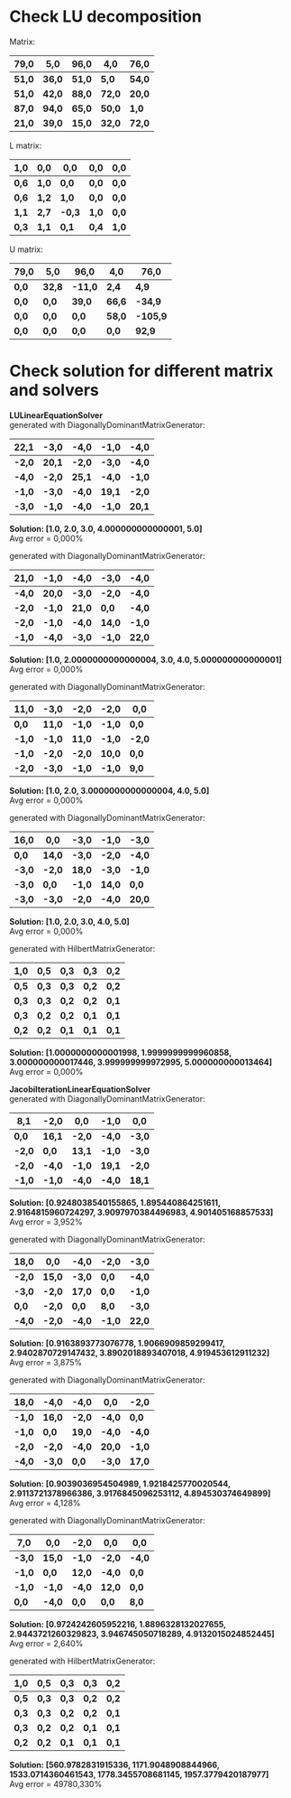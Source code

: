 # Check LU decomposition
Matrix:

| 79,0 | 5,0 | 96,0 | 4,0 | 76,0 | 
| ---|---|---|---|---|
| **51,0** | **36,0** | **51,0** | **5,0** | **54,0** | 
| **51,0** | **42,0** | **88,0** | **72,0** | **20,0** | 
| **87,0** | **94,0** | **65,0** | **50,0** | **1,0** | 
| **21,0** | **39,0** | **15,0** | **32,0** | **72,0** | 

L matrix:

| 1,0 | 0,0 | 0,0 | 0,0 | 0,0 | 
| ---|---|---|---|---|
| **0,6** | **1,0** | **0,0** | **0,0** | **0,0** | 
| **0,6** | **1,2** | **1,0** | **0,0** | **0,0** | 
| **1,1** | **2,7** | **-0,3** | **1,0** | **0,0** | 
| **0,3** | **1,1** | **0,1** | **0,4** | **1,0** | 

U matrix:

| 79,0 | 5,0 | 96,0 | 4,0 | 76,0 | 
| ---|---|---|---|---|
| **0,0** | **32,8** | **-11,0** | **2,4** | **4,9** | 
| **0,0** | **0,0** | **39,0** | **66,6** | **-34,9** | 
| **0,0** | **0,0** | **0,0** | **58,0** | **-105,9** | 
| **0,0** | **0,0** | **0,0** | **0,0** | **92,9** | 

# Check solution for different matrix and solvers
**LULinearEquationSolver**  
generated with DiagonallyDominantMatrixGenerator:

| 22,1 | -3,0 | -4,0 | -1,0 | -4,0 | 
| ---|---|---|---|---|
| **-2,0** | **20,1** | **-2,0** | **-3,0** | **-4,0** | 
| **-4,0** | **-2,0** | **25,1** | **-4,0** | **-1,0** | 
| **-1,0** | **-3,0** | **-4,0** | **19,1** | **-2,0** | 
| **-3,0** | **-1,0** | **-4,0** | **-1,0** | **20,1** | 

**Solution: [1.0, 2.0, 3.0, 4.000000000000001, 5.0]**  
Avg error = 0,000%

generated with DiagonallyDominantMatrixGenerator:

| 21,0 | -1,0 | -4,0 | -3,0 | -4,0 | 
| ---|---|---|---|---|
| **-4,0** | **20,0** | **-3,0** | **-2,0** | **-4,0** | 
| **-2,0** | **-1,0** | **21,0** | **0,0** | **-4,0** | 
| **-2,0** | **-1,0** | **-4,0** | **14,0** | **-1,0** | 
| **-1,0** | **-4,0** | **-3,0** | **-1,0** | **22,0** | 

**Solution: [1.0, 2.0000000000000004, 3.0, 4.0, 5.000000000000001]**  
Avg error = 0,000%

generated with DiagonallyDominantMatrixGenerator:

| 11,0 | -3,0 | -2,0 | -2,0 | 0,0 | 
| ---|---|---|---|---|
| **0,0** | **11,0** | **-1,0** | **-1,0** | **0,0** | 
| **-1,0** | **-1,0** | **11,0** | **-1,0** | **-2,0** | 
| **-1,0** | **-2,0** | **-2,0** | **10,0** | **0,0** | 
| **-2,0** | **-3,0** | **-1,0** | **-1,0** | **9,0** | 

**Solution: [1.0, 2.0, 3.0000000000000004, 4.0, 5.0]**  
Avg error = 0,000%

generated with DiagonallyDominantMatrixGenerator:

| 16,0 | 0,0 | -3,0 | -1,0 | -3,0 | 
| ---|---|---|---|---|
| **0,0** | **14,0** | **-3,0** | **-2,0** | **-4,0** | 
| **-3,0** | **-2,0** | **18,0** | **-3,0** | **-1,0** | 
| **-3,0** | **0,0** | **-1,0** | **14,0** | **0,0** | 
| **-3,0** | **-3,0** | **-2,0** | **-4,0** | **20,0** | 

**Solution: [1.0, 2.0, 3.0, 4.0, 5.0]**  
Avg error = 0,000%

generated with HilbertMatrixGenerator:

| 1,0 | 0,5 | 0,3 | 0,3 | 0,2 | 
| ---|---|---|---|---|
| **0,5** | **0,3** | **0,3** | **0,2** | **0,2** | 
| **0,3** | **0,3** | **0,2** | **0,2** | **0,1** | 
| **0,3** | **0,2** | **0,2** | **0,1** | **0,1** | 
| **0,2** | **0,2** | **0,1** | **0,1** | **0,1** | 

**Solution: [1.0000000000001998, 1.9999999999960858, 3.000000000017446, 3.999999999972995, 5.000000000013464]**  
Avg error = 0,000%

**JacobiIterationLinearEquationSolver**  
generated with DiagonallyDominantMatrixGenerator:

| 8,1 | -2,0 | 0,0 | -1,0 | 0,0 | 
| ---|---|---|---|---|
| **0,0** | **16,1** | **-2,0** | **-4,0** | **-3,0** | 
| **-2,0** | **0,0** | **13,1** | **-1,0** | **-3,0** | 
| **-2,0** | **-4,0** | **-1,0** | **19,1** | **-2,0** | 
| **-1,0** | **-1,0** | **-4,0** | **-4,0** | **18,1** | 

**Solution: [0.9248038540155865, 1.895440864251611, 2.9164815960724297, 3.9097970384496983, 4.901405168857533]**  
Avg error = 3,952%

generated with DiagonallyDominantMatrixGenerator:

| 18,0 | 0,0 | -4,0 | -2,0 | -3,0 | 
| ---|---|---|---|---|
| **-2,0** | **15,0** | **-3,0** | **0,0** | **-4,0** | 
| **-3,0** | **-2,0** | **17,0** | **0,0** | **-1,0** | 
| **0,0** | **-2,0** | **0,0** | **8,0** | **-3,0** | 
| **-4,0** | **-2,0** | **-4,0** | **-1,0** | **22,0** | 

**Solution: [0.9163893773076778, 1.9066909859299417, 2.9402870729147432, 3.8902018893407018, 4.919453612911232]**  
Avg error = 3,875%

generated with DiagonallyDominantMatrixGenerator:

| 18,0 | -4,0 | -4,0 | 0,0 | -2,0 | 
| ---|---|---|---|---|
| **-1,0** | **16,0** | **-2,0** | **-4,0** | **0,0** | 
| **-1,0** | **0,0** | **19,0** | **-4,0** | **-4,0** | 
| **-2,0** | **-2,0** | **-4,0** | **20,0** | **-1,0** | 
| **-4,0** | **-3,0** | **0,0** | **-3,0** | **17,0** | 

**Solution: [0.9039036954504989, 1.9218425770020544, 2.9113721378966386, 3.9176845096253112, 4.894530374649899]**  
Avg error = 4,128%

generated with DiagonallyDominantMatrixGenerator:

| 7,0 | 0,0 | -2,0 | 0,0 | 0,0 | 
| ---|---|---|---|---|
| **-3,0** | **15,0** | **-1,0** | **-2,0** | **-4,0** | 
| **-1,0** | **0,0** | **12,0** | **-4,0** | **0,0** | 
| **-1,0** | **-1,0** | **-4,0** | **12,0** | **0,0** | 
| **0,0** | **-4,0** | **0,0** | **0,0** | **8,0** | 

**Solution: [0.9724242605952216, 1.8896328132027655, 2.9443721260329823, 3.946745050718289, 4.9132015024852445]**  
Avg error = 2,640%

generated with HilbertMatrixGenerator:

| 1,0 | 0,5 | 0,3 | 0,3 | 0,2 | 
| ---|---|---|---|---|
| **0,5** | **0,3** | **0,3** | **0,2** | **0,2** | 
| **0,3** | **0,3** | **0,2** | **0,2** | **0,1** | 
| **0,3** | **0,2** | **0,2** | **0,1** | **0,1** | 
| **0,2** | **0,2** | **0,1** | **0,1** | **0,1** | 

**Solution: [560.9782831915336, 1171.9048908844966, 1533.0714360461543, 1778.3455708681145, 1957.3779420187977]**  
Avg error = 49780,330%

